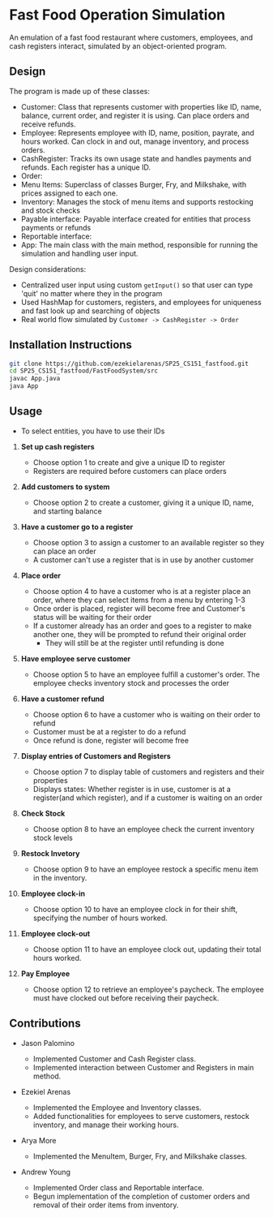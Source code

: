 # Fast Food Operation Simulation

An emulation of a fast food restaurant where customers, employees, and cash registers interact, simulated by an object-oriented program. 

## Design

The program is made up of these classes:
- Customer: Class that represents customer with properties like ID, name, balance, current order, and register it is using. Can place orders and receive refunds. 
- Employee: Represents employee with ID, name, position, payrate, and hours worked. Can clock in and out, manage inventory, and process orders.
- CashRegister: Tracks its own usage state and handles payments and refunds. Each register has a unique ID.
- Order:
- Menu Items: Superclass of classes Burger, Fry, and Milkshake, with prices assigned to each one.
- Inventory: Manages the stock of menu items and supports restocking and stock checks
- Payable interface: Payable interface created for entities that process payments or refunds
- Reportable interface:
- App: The main class with the main method, responsible for running the simulation and handling user input.

Design considerations:
- Centralized user input using custom `getInput()` so that user can type 'quit' no matter where they in the program
- Used HashMap for customers, registers, and employees for uniqueness and fast look up and searching of objects
- Real world flow simulated by `Customer -> CashRegister -> Order` 

## Installation Instructions

```bash
git clone https://github.com/ezekielarenas/SP25_CS151_fastfood.git 
cd SP25_CS151_fastfood/FastFoodSystem/src
javac App.java
java App
```

## Usage

- To select entities, you have to use their IDs

1. **Set up cash registers**
    - Choose option 1 to create and give a unique ID to register
    - Registers are required before customers can place orders

2. **Add customers to system**
    - Choose option 2 to create a customer, giving it a unique ID, name, and starting balance

3. **Have a customer go to a register**
    - Choose option 3 to assign a customer to an available register so they can place an order
    - A customer can't use a register that is in use by another customer

4. **Place order**
    - Choose option 4 to have a customer who is at a register place an order, where they can select items from a menu by entering 1-3
    - Once order is placed, register will become free and Customer's status will be waiting for their order
    - If a customer already has an order and goes to a register to make another one, they will be prompted to refund their original order
        - They will still be at the register until refunding is done


5. **Have employee serve customer**
    - Choose option 5 to have an employee fulfill a customer's order. The employee checks inventory stock and processes the order

6. **Have a customer refund**
    - Choose option 6 to have a customer who is waiting on their order to refund
    - Customer must be at a register to do a refund
    - Once refund is done, register will become free

7. **Display entries of Customers and Registers**
    - Choose option 7 to display table of customers and registers and their properties
    - Displays states: Whether register is in use, customer is at a register(and which register), and if a customer is waiting on an order

8. **Check Stock**
    - Choose option 8 to have an employee check the current inventory stock levels

9. **Restock Invetory**
    - Choose option 9 to have an employee restock a specific menu item in the inventory.

10. **Employee clock-in**
    - Choose option 10 to have an employee clock in for their shift, specifying the number of hours worked.

11. **Employee clock-out**
    - Choose option 11 to have an employee clock out, updating their total hours worked.
    
12. **Pay Employee**
    - Choose option 12 to retrieve an employee's paycheck. The employee must have clocked out before receiving their paycheck.

## Contributions

- Jason Palomino
    - Implemented Customer and Cash Register class.
    - Implemented interaction between Customer and Registers in main method.

- Ezekiel Arenas
    - Implemented the Employee and Inventory classes.
    - Added functionalities for employees to serve customers, restock inventory, and manage their working hours.

- Arya More
    - Implemented the MenuItem, Burger, Fry, and Milkshake classes.

- Andrew Young
    - Implemented Order class and Reportable interface.
    - Begun implementation of the completion of customer orders and removal of their order items from inventory.
